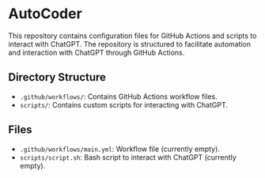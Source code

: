 # AutoCoder

This repository contains configuration files for GitHub Actions and scripts to interact with ChatGPT. The repository is structured to facilitate automation and interaction with ChatGPT through GitHub Actions.

## Directory Structure

- `.github/workflows/`: Contains GitHub Actions workflow files.
- `scripts/`: Contains custom scripts for interacting with ChatGPT.

## Files

- `.github/workflows/main.yml`: Workflow file (currently empty).
- `scripts/script.sh`: Bash script to interact with ChatGPT (currently empty).
